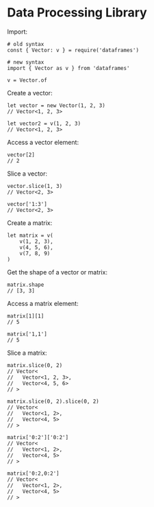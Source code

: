 # Data Processing Library

Import:
```
# old syntax
const { Vector: v } = require('dataframes')

# new syntax
import { Vector as v } from 'dataframes'

v = Vector.of
```

Create a vector:
```
let vector = new Vector(1, 2, 3)
// Vector<1, 2, 3>

let vector2 = v(1, 2, 3)
// Vector<1, 2, 3>
```

Access a vector element:
```
vector[2]
// 2
```

Slice a vector:
```
vector.slice(1, 3)
// Vector<2, 3>

vector['1:3']
// Vector<2, 3>
```

Create a matrix:
```
let matrix = v(
    v(1, 2, 3),
    v(4, 5, 6),
    v(7, 8, 9)
)
```

Get the shape of a vector or matrix:
```
matrix.shape
// [3, 3]
```

Access a matrix element:
```
matrix[1][1]
// 5

matrix['1,1']
// 5
```

Slice a matrix:
```
matrix.slice(0, 2)
// Vector<
//   Vector<1, 2, 3>,
//   Vector<4, 5, 6>
// >

matrix.slice(0, 2).slice(0, 2)
// Vector<
//   Vector<1, 2>,
//   Vector<4, 5>
// >

matrix['0:2']['0:2']
// Vector<
//   Vector<1, 2>,
//   Vector<4, 5>
// >

matrix['0:2,0:2']
// Vector<
//   Vector<1, 2>,
//   Vector<4, 5>
// >
```
